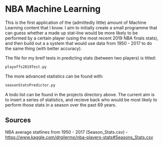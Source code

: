 # NBA Machine Learning
This is the first application of the (admittedly little) amount of Machine Learning content that I know. I aim to initially create a small programme that can guess whether a made up stat-line would be more likely to be performed by a certain player (using the most recent 2019 NBA finals stats), and then build out a a system that would use data from 1950 - 2017 to do the same thing (with better accuracy).

The file for my breif tests in predicting stats (between two players) is titled:
```bash
playoffs2019Test.py
```

The more advanced statistics can be found with:
```bash
seasonStatsPredictor.py
```

A todo list can be found in the projects directory above. The current aim is to insert a series of statistics, and recieve back who would be most likely to perform those stats in a season over the past 69 years.

## Sources
NBA average statlines from 1950 - 2017 (Season_Stats.csv) - https://www.kaggle.com/drgilermo/nba-players-stats#Seasons_Stats.csv
